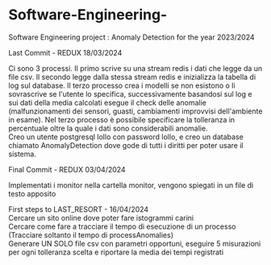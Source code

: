 # Software-Engineering-
Software Engineering project : Anomaly Detection for the year 2023/2024   

Last Commit - REDUX 18/03/2024   

Ci sono 3 processi. Il primo scrive su una stream redis i dati che legge da un file csv. Il secondo legge dalla stessa stream redis e inizializza la tabella di log sul database. Il terzo processo crea i modelli se non esistono o li sovrascrive se l'utente lo specifica, successivamente basandosi sul log e sui dati della media calcolati esegue il check delle anomalie (malfunzionamenti dei sensori, guasti, cambiamenti improvvisi dell'ambiente in esame). Nel terzo processo è possibile specificare la tolleranza in percentuale oltre la quale i dati sono considerabili anomalie.   
Creo un utente postgresql lollo con password lollo, e creo un database chiamato AnomalyDetection dove gode di tutti i diritti per poter usare il sistema.   
    
Final Commit - REDUX 03/04/2024   
   
Implementati i monitor nella cartella monitor, vengono spiegati in un file di testo apposito   
   
First steps to LAST_RESORT - 16/04/2024    
Cercare un sito online dove poter fare istogrammi carini   
Cercare come fare a tracciare il tempo di esecuzione di un processo   
(Tracciare soltanto il tempo di processAnomalies)   
Generare UN SOLO file csv con parametri opportuni, eseguire 5 misurazioni per ogni tolleranza scelta e riportare la media dei tempi registrati   

